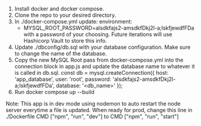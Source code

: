 1. Install docker and docker compose.
2. Clone the repo to your desired directory.
3. In ./docker-compose.yml update:
    environment:
      - MYSQL_ROOT_PASSWORD=alsdkfajs2-amsdkfDkj2l-a;lskfjewdfFDa
      with a password of your choosing. Future iterations will use Hashicorp Vault to store this info. 
4. Update ./dbconfig/db.sql with your database configuration. Make sure to change the name of the database.
5. Copy the new MySQL Root pass from docker-compose.yml into the connection block in app.js and update the database name to whatever it is called in db.sql. 
    const db = mysql.createConnection({
    host: 'app_database',
    user: 'root',
    password: 'alsdkfajs2-amsdkfDkj2l-a;lskfjewdfFDa',
    database: '<db_name>'
    });
6. Run docker compose up --build
 
Note: This app is in dev mode using nodemon to auto restart the node server everytime a file is updated. When ready for prod, change this line in ./Dockerfile
    CMD ["npm", "run", "dev"]
to 
    CMD ["npm", "run", "start"]


    
